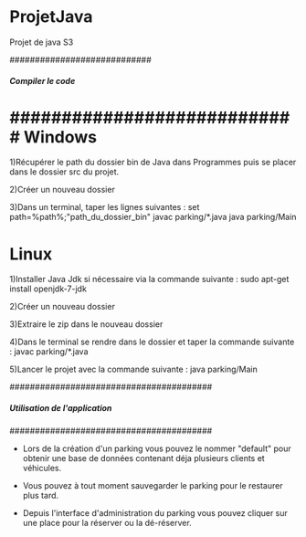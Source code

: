 ProjetJava
==========

Projet de java S3

############################
##### Compiler le code #####
############################
Windows
==========
1)Récupérer le path du dossier bin de Java dans Programmes puis se placer dans le dossier src du projet.

2)Créer un nouveau dossier

3)Dans un terminal, taper les lignes suivantes :
set path=%path%;"path_du_dossier_bin"
javac parking/*.java
java parking/Main

Linux
==========
1)Installer Java Jdk si nécessaire via la commande suivante :
sudo apt-get install openjdk-7-jdk

2)Créer un nouveau dossier

3)Extraire le zip dans le nouveau dossier

4)Dans le terminal se rendre dans le dossier et taper la commande suivante :
javac parking/*.java

5)Lancer le projet avec la commande suivante :
java parking/Main

########################################
##### Utilisation de l'application #####
########################################

- Lors de la création d'un parking vous pouvez le nommer "default" pour
obtenir une base de données contenant déja plusieurs clients et véhicules.

- Vous pouvez à tout moment sauvegarder le parking pour le restaurer plus tard.

- Depuis l'interface d'administration du parking vous pouvez cliquer sur une place 
pour la réserver ou la dé-réserver.
